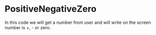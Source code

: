 # PositiveNegativeZero
In this code we will get a number from user and will write on the screen number is +, - or zero.

